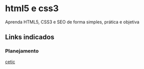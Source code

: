 # html5 e css3
Aprenda HTML5, CSS3 e SEO de forma simples, prática e objetiva
## Links indicados
### Planejamento
[cetic](//www.cetic.br/)
